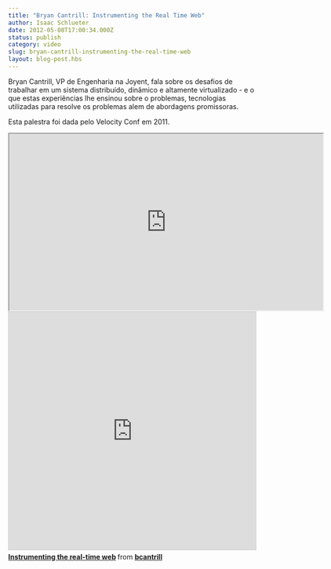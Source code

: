 ```yaml
---
title: "Bryan Cantrill: Instrumenting the Real Time Web"
author: Isaac Schlueter
date: 2012-05-08T17:00:34.000Z
status: publish
category: video
slug: bryan-cantrill-instrumenting-the-real-time-web
layout: blog-post.hbs
---
```


Bryan Cantrill, VP de Engenharia na Joyent, fala sobre os desafios de trabalhar em um sistema distribuído, dinâmico e altamente virtualizado - e o que estas experiências lhe ensinou sobre o problemas, tecnologias utilizadas para resolve os problemas alem de abordagens promissoras.

Esta palestra foi dada pelo Velocity Conf em 2011.

<iframe width="640" height="360" src="https://www.youtube.com/embed/F5jCXdTYJYc" allowfullscreen></iframe>

<iframe src="https://slideshare.net/slideshow/embed_code/key/DVu5NQDhPXN709" width="595" height="485" style="border:1px solid #ccc; border-width:1px; margin-bottom:5px; max-width: 100%;" allowfullscreen> </iframe> <div style="margin-bottom:5px"> <strong> <a href="https://slideshare.net/bcantrill/instrumenting-the-realtime-web" title="Instrumenting the real-time web" rel="noopener" target="_blank">Instrumenting the real-time web</a> </strong> from <strong><a href="//www.slideshare.net/bcantrill" rel="noopener" target="_blank">bcantrill</a></strong> </div>
